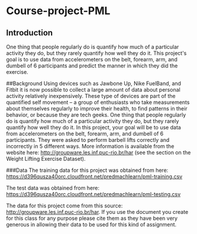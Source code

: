 # Course-project-PML
 
## Introduction

One thing that people regularly do is quantify how much of a particular activity they do, but they rarely quantify how well they do it. This project's goal is to use data from accelerometers on the belt, forearm, arm, and dumbell of 6 participants and predict the manner in which they did the exercise. 

##Background
Using devices such as Jawbone Up, Nike FuelBand, and Fitbit it is now possible to collect a large amount of data about personal activity relatively inexpensively. These type of devices are part of the quantified self movement – a group of enthusiasts who take measurements about themselves regularly to improve their health, to find patterns in their behavior, or because they are tech geeks. One thing that people regularly do is quantify how much of a particular activity they do, but they rarely quantify how well they do it. In this project, your goal will be to use data from accelerometers on the belt, forearm, arm, and dumbell of 6 participants. They were asked to perform barbell lifts correctly and incorrectly in 5 different ways. More information is available from the website here: http://groupware.les.inf.puc-rio.br/har (see the section on the Weight Lifting Exercise Dataset).

###Data
The training data for this project was obtained from here:
https://d396qusza40orc.cloudfront.net/predmachlearn/pml-training.csv

The test data was obtained from here:
https://d396qusza40orc.cloudfront.net/predmachlearn/pml-testing.csv

The data for this project come from this source: http://groupware.les.inf.puc-rio.br/har. If you use the document you create for this class for any purpose please cite them as they have been very generous in allowing their data to be used for this kind of assignment.

